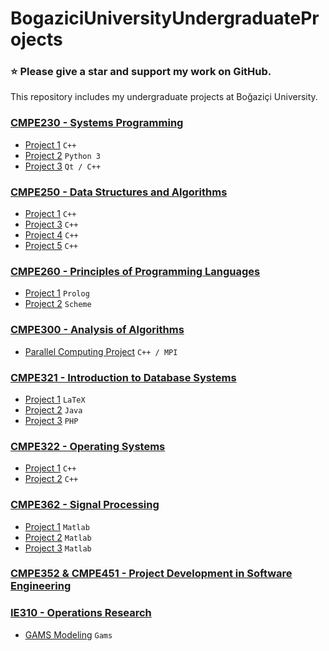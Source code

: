 # BogaziciUniversityUndergraduateProjects
### :star: Please give a star and support my work on GitHub.
This repository includes my undergraduate projects at Boğaziçi University.

### [CMPE230 - Systems Programming](/CMPE230)
- [Project 1](/CMPE230/Project1) `C++`
- [Project 2](/CMPE230/Project2) `Python 3`
- [Project 3](/CMPE230/Project3) `Qt / C++`

### [CMPE250 - Data Structures and Algorithms](/CMPE250)
- [Project 1](/CMPE250/Project1) `C++`
- [Project 3](/CMPE250/Project3) `C++`
- [Project 4](/CMPE250/project4) `C++`
- [Project 5](/CMPE250/Project5) `C++`

### [CMPE260 - Principles of Programming Languages](/CMPE260)
- [Project 1](/CMPE260/Project1) `Prolog`
- [Project 2](/CMPE260/Project2) `Scheme`

### [CMPE300 - Analysis of Algorithms](/CMPE300)
- [Parallel Computing Project](/CMPE300) `C++ / MPI`

### [CMPE321 - Introduction to Database Systems](/CMPE321)
- [Project 1](/CMPE321/Project1) `LaTeX`
- [Project 2](/CMPE321/Project2) `Java`
- [Project 3](/CMPE321/Project3) `PHP`

### [CMPE322 - Operating Systems](/cmpe322)
- [Project 1](/CMPE322/Project1) `C++`
- [Project 2](/CMPE322/Project2) `C++`

### [CMPE362 - Signal Processing](/cmpe362)
- [Project 1](/CMPE362/Project1) `Matlab`
- [Project 2](/CMPE362/Project2) `Matlab`
- [Project 3](/CMPE362/Project3) `Matlab`

### [CMPE352 & CMPE451 - Project Development in Software Engineering](https://github.com/bounswe/bounswe2019group6)

### [IE310 - Operations Research](/IE310)
- [GAMS Modeling](/IE310) `Gams`

